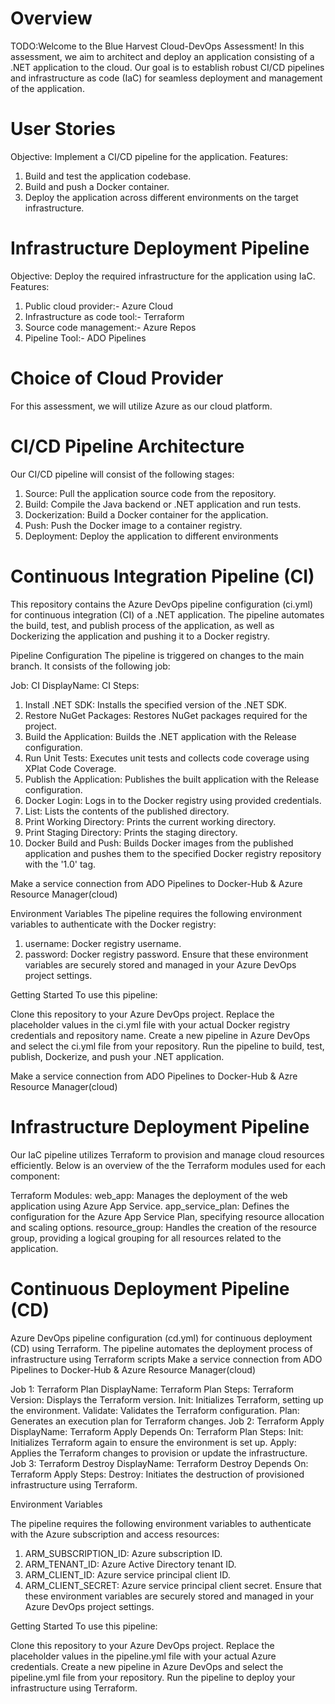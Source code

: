 # Overview
TODO:Welcome to the Blue Harvest Cloud-DevOps Assessment! In this assessment, we aim to architect and deploy an application consisting of a .NET application to the cloud. Our goal is to establish robust CI/CD pipelines and infrastructure as code (IaC) for seamless deployment and management of the application.

# User Stories
Objective: Implement a CI/CD pipeline for the application.
Features:
1. Build and test the application codebase.
2. Build and push a Docker container.
3. Deploy the application across different environments on the target infrastructure.

# Infrastructure Deployment Pipeline
Objective: Deploy the required infrastructure for the application using IaC.
Features:
1. Public cloud provider:- Azure Cloud
2. Infrastructure as code tool:- Terraform
3. Source code management:- Azure Repos
4. Pipeline Tool:- ADO Pipelines


# Choice of Cloud Provider
For this assessment, we will utilize Azure as our cloud platform. 

# CI/CD Pipeline Architecture
Our CI/CD pipeline will consist of the following stages:

1. Source: Pull the application source code from the repository.
2. Build: Compile the Java backend or .NET application and run tests.
3. Dockerization: Build a Docker container for the application.
4. Push: Push the Docker image to a container registry.
5. Deployment: Deploy the application to different environments

# Continuous Integration Pipeline (CI)
This repository contains the Azure DevOps pipeline configuration (ci.yml) for continuous integration (CI) of a .NET application. The pipeline automates the build, test, and publish process of the application, as well as Dockerizing the application and pushing it to a Docker registry.

Pipeline Configuration
The pipeline is triggered on changes to the main branch. It consists of the following job:

Job: CI
DisplayName: CI
Steps:
  1. Install .NET SDK: Installs the specified version of the .NET SDK.
  2. Restore NuGet Packages: Restores NuGet packages required for the project.
  3. Build the Application: Builds the .NET application with the Release configuration.
  4. Run Unit Tests: Executes unit tests and collects code coverage using XPlat Code Coverage.
  5. Publish the Application: Publishes the built application with the Release configuration.
  6. Docker Login: Logs in to the Docker registry using provided credentials.
  7. List: Lists the contents of the published directory.
  8. Print Working Directory: Prints the current working directory.
  9. Print Staging Directory: Prints the staging directory.
  10. Docker Build and Push: Builds Docker images from the published application and pushes them to the specified Docker registry repository with the '1.0' tag.


Make a service connection from ADO Pipelines to Docker-Hub & Azure Resource Manager(cloud)


Environment Variables
The pipeline requires the following environment variables to authenticate with the Docker registry:

1. username: Docker registry username.
2. password: Docker registry password.
Ensure that these environment variables are securely stored and managed in your Azure DevOps project settings.

Getting Started
To use this pipeline:

Clone this repository to your Azure DevOps project.
Replace the placeholder values in the ci.yml file with your actual Docker registry credentials and repository name.
Create a new pipeline in Azure DevOps and select the ci.yml file from your repository.
Run the pipeline to build, test, publish, Dockerize, and push your .NET application.

Make a service connection from ADO Pipelines to Docker-Hub & Azre Resource Manager(cloud)

# Infrastructure Deployment Pipeline
Our IaC pipeline utilizes Terraform to provision and manage cloud resources efficiently. Below is an overview of the  the Terraform modules used for each component:

Terraform Modules:
web_app: Manages the deployment of the web application using Azure App Service.
app_service_plan: Defines the configuration for the Azure App Service Plan, specifying resource allocation and scaling options.
resource_group: Handles the creation of the resource group, providing a logical grouping for all resources related to the application.

# Continuous Deployment Pipeline (CD)

Azure DevOps pipeline configuration (cd.yml) for continuous deployment (CD) using Terraform. The pipeline automates the deployment process of infrastructure using Terraform scripts
Make a service connection from ADO Pipelines to Docker-Hub & Azure Resource Manager(cloud)


Job 1: Terraform Plan
DisplayName: Terraform Plan
Steps:
Terraform Version: Displays the Terraform version.
Init: Initializes Terraform, setting up the environment.
Validate: Validates the Terraform configuration.
Plan: Generates an execution plan for Terraform changes.
Job 2: Terraform Apply
DisplayName: Terraform Apply
Depends On: Terraform Plan
Steps:
Init: Initializes Terraform again to ensure the environment is set up.
Apply: Applies the Terraform changes to provision or update the infrastructure.
Job 3: Terraform Destroy
DisplayName: Terraform Destroy
Depends On: Terraform Apply
Steps:
Destroy: Initiates the destruction of provisioned infrastructure using Terraform.

Environment Variables

The pipeline requires the following environment variables to authenticate with the Azure subscription and access resources:

1. ARM_SUBSCRIPTION_ID: Azure subscription ID.
2. ARM_TENANT_ID: Azure Active Directory tenant ID.
3. ARM_CLIENT_ID: Azure service principal client ID.
4. ARM_CLIENT_SECRET: Azure service principal client secret.
Ensure that these environment variables are securely stored and managed in your Azure DevOps project settings.

Getting Started
To use this pipeline:

Clone this repository to your Azure DevOps project.
Replace the placeholder values in the pipeline.yml file with your actual Azure credentials.
Create a new pipeline in Azure DevOps and select the pipeline.yml file from your repository.
Run the pipeline to deploy your infrastructure using Terraform.